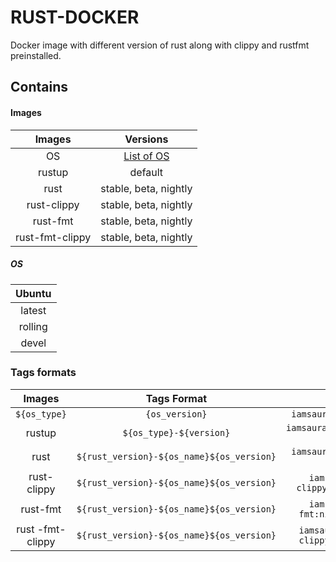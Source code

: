 # RUST-DOCKER

Docker image with different version of rust along with clippy and rustfmt preinstalled.

## Contains

#### Images

| Images          | Versions              |
|:---------------:|:---------------------:|
| OS              |[List of OS](#OS)      | 
| rustup          | default               | 
| rust            | stable, beta, nightly |
| rust-clippy     | stable, beta, nightly |
| rust-fmt        | stable, beta, nightly |
| rust-fmt-clippy | stable, beta, nightly |

##### OS

| Ubuntu  |
|:-------:|
| latest  |
| rolling |
| devel   |


### Tags formats

| Images | Tags Format| Example |
|:------:|:----------:|:-------:|
| ```${os_type}``` | ```{os_version}``` | ```iamsauravsharma/ubuntu:devel```         |
| rustup | ```${os_type}-${version}```  | ```iamsauravsharam/rustup:ubuntu-rolling``` |
| rust   | ```${rust_version}-${os_name}${os_version}``` | ```iamsauravsharma/rust:stable-ubuntulatest``` |
| rust-clippy       | ```${rust_version}-${os_name}${os_version}``` | ```iamsauravsharma/rust-clippy:stable-ubuntulatest```    |
| rust-fmt          | ```${rust_version}-${os_name}${os_version}``` | ```iamsauravsharma/rust-fmt:nightly-ubunturolling```     |
| rust -fmt-clippy  | ```${rust_version}-${os_name}${os_version}``` | ```iamsauravsharma/rust-fmt-clippy:beta-ubunturolling``` |